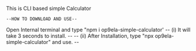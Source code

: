 This is CLI based simple Calculator

    --HOW TO DOWNLOAD AND USE--

Open Internal terminal and type "npm i op9ela-simple-calculator'
  -- (i) It will take 3 seconds to install. --
  -- (ii) After Installation, type "npx op9ela-simple-calculator" and use. --
